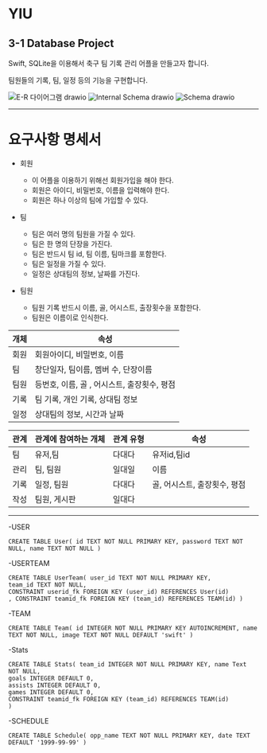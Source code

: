 # YIU

## 3-1 Database Project

Swift, SQLite을 이용해서 축구 팀 기록 관리 어플을 만들고자 합니다.

팀원들의 기록, 팀, 일정 등의 기능을 구현합니다.



![E-R 다이어그램 drawio](https://user-images.githubusercontent.com/77499260/169853615-339200c1-1f0e-494c-8e19-decd3731e978.png)
![Internal Schema drawio](https://user-images.githubusercontent.com/77499260/169853939-60ddbc1b-19b7-4bff-ae9a-1707a0b799cd.png)
![Schema drawio](https://user-images.githubusercontent.com/77499260/169853934-248ac0f5-1668-45b0-af9c-382c54306365.png)

<hr>

# 요구사항 명세서

- 회원
    - 이 어플을 이용하기 위해선 회원가입을 해야 한다.
    - 회원은 아이디, 비밀번호, 이름을 입력해야 한다.
    - 회원은 하나 이상의 팀에 가입할 수 있다.
    
- 팀
    - 팀은 여러 명의 팀원을 가질 수 있다.
    - 팀은 한 명의 단장을 가진다.
    - 팀은 반드시 팀 id, 팀 이름, 팀마크를 포함한다.
    - 팀은 일정을 가질 수 있다.
    - 일정은 상대팀의 정보, 날짜를 가진다.
    
- 팀원
    - 팀원 기록 반드시 이름, 골, 어시스트, 출장횟수을 포함한다.
    - 팀원은 이름이로 인식한다.


    

| 개체 | 속성 |
| --- | --- |
| 회원 | 회원아이디, 비밀번호, 이름 |
| 팀 | 창단일자, 팀이름, 멤버 수, 단장이름 |
| 팀원 | 등번호, 이름, 골 , 어시스트, 출장횟수, 평점 |
| 기록 | 팀 기록, 개인 기록, 상대팀 정보 |
| 일정 | 상대팀의 정보, 시간과 날짜 |

| 관계 | 관계에 참여하는 개체 | 관계 유형 | 속성 |
| --- | --- | --- | --- |
| 팀 | 유저,팀 | 다대다 | 유저id,팀id |
| 관리 | 팀, 팀원 | 일대일 | 이름 |
| 기록 | 일정, 팀원 | 다대다 | 골, 어시스트, 출장횟수, 평점 |
| 작성 | 팀원, 게시판 | 일대다 |  |


<hr>

-USER

    CREATE TABLE User( id TEXT NOT NULL PRIMARY KEY, password TEXT NOT NULL, name TEXT NOT NULL )
    
    
-USERTEAM

    CREATE TABLE UserTeam( user_id TEXT NOT NULL PRIMARY KEY,
    team_id TEXT NOT NULL,
    CONSTRAINT userid_fk FOREIGN KEY (user_id) REFERENCES User(id)
    , CONSTRAINT teamid_fk FOREIGN KEY (team_id) REFERENCES TEAM(id) )
    
    
-TEAM

    CREATE TABLE Team( id INTEGER NOT NULL PRIMARY KEY AUTOINCREMENT, name TEXT NOT NULL, image TEXT NOT NULL DEFAULT 'swift' )
    
-Stats

    CREATE TABLE Stats( team_id INTEGER NOT NULL PRIMARY KEY, name Text NOT NULL,
    goals INTEGER DEFAULT 0,
    assists INTEGER DEFAULT 0,
    games INTEGER DEFAULT 0,
    CONSTRAINT teamid_fk FOREIGN KEY (team_id) REFERENCES TEAM(id) 
    )
    
    
-SCHEDULE

    CREATE TABLE Schedule( opp_name TEXT NOT NULL PRIMARY KEY, date TEXT DEFAULT '1999-99-99' )
    
    
